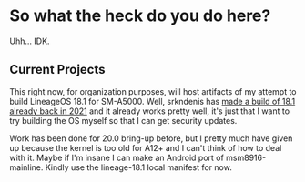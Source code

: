 # So what the heck do you do here?

Uhh... IDK.

## Current Projects

This right now, for organization purposes, will host artifacts of my attempt to build LineageOS 18.1 for SM-A5000.
Well, srkndenis has [made a build of 18.1 already back in 2021](https://mega.nz/folder/7s0CnQpL#OpPDOEsGA5APizajXRZ32A/folder/bp0kxYCQ)
and it already works pretty well, it's just that I want to try building the OS myself so that I can get security updates.

Work has been done for 20.0 bring-up before, but I pretty much have given up because the kernel is too old for A12+
and I can't think of how to deal with it. Maybe if I'm insane I can make an Android port of msm8916-mainline.
Kindly use the lineage-18.1 local manifest for now.
